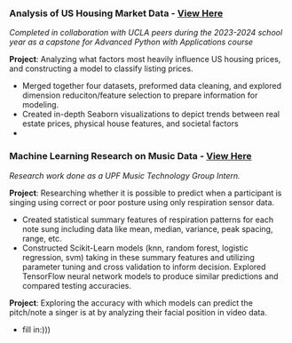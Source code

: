 ### Analysis of US Housing Market Data - [View Here](https://github.com/graceli5/PIC-16B-Final-Project.git)

_Completed in collaboration with UCLA peers during the 2023-2024 school year as a capstone for Advanced Python with Applications course_

**Project**: Analyzing what factors most heavily influence US housing prices, and constructing a model to classify listing prices.
- Merged together four datasets, preformed data cleaning, and explored dimension reduciton/feature selection to prepare information for modeling.
- Created in-depth Seaborn visualizations to depict trends between real estate prices, physical house features, and societal factors
- 


### Machine Learning Research on Music Data - [View Here](https://github.com/graceli5/UPF-work.git)

_Research work done as a UPF Music Technology Group Intern._

**Project**: Researching whether it is possible to predict when a participant is singing using correct or poor posture using only respiration sensor data.
- Created statistical summary features of respiration patterns for each note sung including data like mean, median, variance, peak spacing, range, etc.
- Constructed Scikit-Learn models (knn, random forest, logistic regression, svm) taking in these summary features and utilizing parameter tuning and cross validation to inform decision. Explored TensorFlow neural network models to produce similar predictions and compared testing accuracies.

**Project**: Exploring the accuracy with which models can predict the pitch/note a singer is at by analyzing their facial position in video data.
- fill in:)))
 
